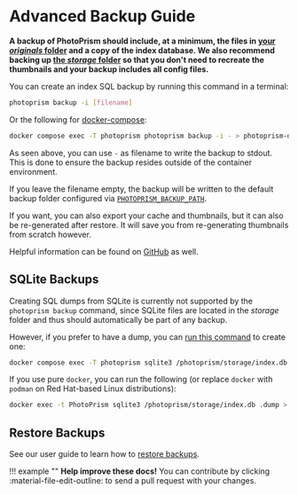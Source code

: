 # Advanced Backup Guide

**A backup of PhotoPrism should include, at a minimum, the files in [your *originals* folder](../docker-compose.md#photoprismoriginals) and a copy of the index database. We also recommend backing up [the *storage* folder](../docker-compose.md#photoprismstorage) so that you don't need to recreate the thumbnails and your backup includes all config files.**

You can create an index SQL backup by running this command in a terminal:

```bash
photoprism backup -i [filename]
```

Or the following for [docker-compose](../docker-compose.md):

```bash
docker compose exec -T photoprism photoprism backup -i - > photoprism-db.sql
```

As seen above, you can use `-` as filename to write the backup to stdout.
This is done to ensure the backup resides outside of the container environment.

If you leave the filename empty, the backup will be written to the default backup folder configured via [`PHOTOPRISM_BACKUP_PATH`](../config-options.md#storage-folders).

If you want, you can also export your cache and thumbnails, but it can also be re-generated after restore.
It will save you from re-generating thumbnails from scratch however.

Helpful information can be found on [GitHub](https://github.com/photoprism/photoprism/discussions/772) as well.

## SQLite Backups

Creating SQL dumps from SQLite is currently not supported by the `photoprism backup` command, since SQLite files are located in the *storage* folder and thus should automatically be part of any backup.

However, if you prefer to have a dump, you can [run this command](../docker-compose.md#command-line-interface) to create one:

```bash
docker compose exec -T photoprism sqlite3 /photoprism/storage/index.db .dump > photoprism-db.sql
```

If you use pure `docker`, you can run the following (or replace `docker` with `podman` on Red Hat-based Linux distributions):

```bash
docker exec -t PhotoPrism sqlite3 /photoprism/storage/index.db .dump > photoprism-db.sql
```

## Restore Backups

See our user guide to learn how to [restore backups](../../user-guide/backups/restore.md).

!!! example ""
    **Help improve these docs!** You can contribute by clicking :material-file-edit-outline: to send a pull request with your changes.

